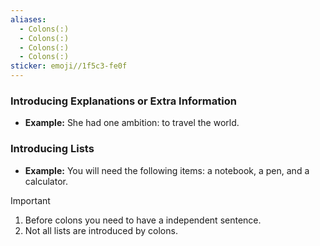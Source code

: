 ```yaml
---
aliases:
  - Colons(:)
  - Colons(:)
  - Colons(:)
  - Colons(:)
sticker: emoji//1f5c3-fe0f
---
```

### Introducing Explanations or Extra Information
- **Example:** She had one ambition: to travel the world. 
### Introducing Lists 
- **Example:** You will need the following items: a notebook, a pen, and a calculator. 

> [!important] 
> 1. Before colons you need to have a independent sentence.
> 2. Not all lists are introduced by colons.



